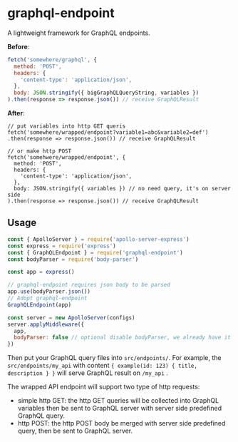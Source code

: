 # graphql-endpoint
A lightweight framework for GraphQL endpoints.

**Before**:
```javascript
fetch('somewhere/graphql', {
  method: 'POST',
  headers: {
    'content-type': 'application/json',
  },
  body: JSON.stringify({ bigGraphQLQueryString, variables })
).then(response => response.json()) // receive GraphQLResult
```

**After**:
```javascripta
// put variables into http GET queris
fetch('somewhere/wrapped/endpoint?variable1=abc&variable2=def')
.then(response => response.json()) // receive GraphQLResult

// or make http POST
fetch('somehwere/wrapped/endpoint', {
  method: 'POST',
  headers: {
    'content-type': 'application/json',
  },
  body: JSON.stringify({ variables }) // no need query, it's on server side
).then(response => response.json()) // receive GraphQLResult
```

## Usage

```javascript
const { ApolloServer } = require('apollo-server-express')
const express = require('express')
const { GraphQLEndpoint } = require('graphql-endpoint')
const bodyParser = require('body-parser')

const app = express()

// graphql-endpoint requires json body to be parsed
app.use(bodyParser.json())
// Adopt graphql-endpoint
GraphQLEndpoint(app)

const server = new ApolloServer(configs)
server.applyMiddleware({
  app,
  bodyParser: false // optional disable bodyParser, we already have it
})
```

Then put your GraphQL query files into `src/endpoints/`. For example, the `src/endpoints/my_api` with content `{ example(id: 123) { title, description } }` will serve GraphQL result on `/my_api` .

The wrapped API endpoint will support two type of http requests:

* simple http GET: the http GET queries will be collected into GraphQL variables then be sent to GraphQL server with server side predefined GraphQL query.
* http POST: the http POST body be merged with server side predefined query, then be sent to GraphQL server.
